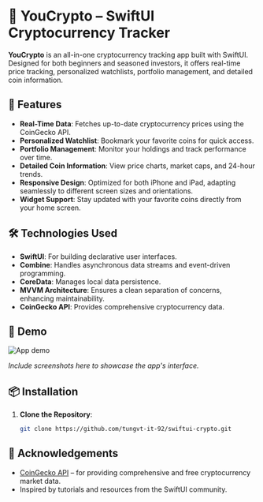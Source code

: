 # 📱 YouCrypto – SwiftUI Cryptocurrency Tracker

**YouCrypto** is an all-in-one cryptocurrency tracking app built with SwiftUI. Designed for both beginners and seasoned investors, it offers real-time price tracking, personalized watchlists, portfolio management, and detailed coin information.

## 🚀 Features

- **Real-Time Data**: Fetches up-to-date cryptocurrency prices using the CoinGecko API.
- **Personalized Watchlist**: Bookmark your favorite coins for quick access.
- **Portfolio Management**: Monitor your holdings and track performance over time.
- **Detailed Coin Information**: View price charts, market caps, and 24-hour trends.
- **Responsive Design**: Optimized for both iPhone and iPad, adapting seamlessly to different screen sizes and orientations.
- **Widget Support**: Stay updated with your favorite coins directly from your home screen.

## 🛠️ Technologies Used

- **SwiftUI**: For building declarative user interfaces.
- **Combine**: Handles asynchronous data streams and event-driven programming.
- **CoreData**: Manages local data persistence.
- **MVVM Architecture**: Ensures a clean separation of concerns, enhancing maintainability.
- **CoinGecko API**: Provides comprehensive cryptocurrency data.

## 📸 Demo
![App demo](demo.gif)


*Include screenshots here to showcase the app's interface.*

## 📦 Installation

1. **Clone the Repository**:
   ```bash
   git clone https://github.com/tungvt-it-92/swiftui-crypto.git
   ```

## 🙌 Acknowledgements

- [CoinGecko API](https://www.coingecko.com/en/api) – for providing comprehensive and free cryptocurrency market data.
- Inspired by tutorials and resources from the SwiftUI community.
